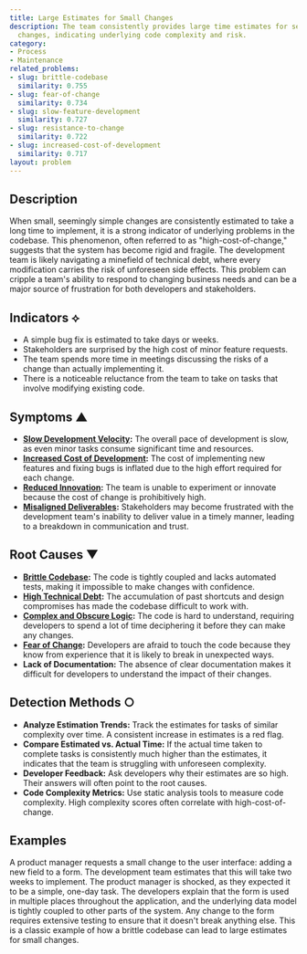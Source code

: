 ```yaml
---
title: Large Estimates for Small Changes
description: The team consistently provides large time estimates for seemingly small
  changes, indicating underlying code complexity and risk.
category:
- Process
- Maintenance
related_problems:
- slug: brittle-codebase
  similarity: 0.755
- slug: fear-of-change
  similarity: 0.734
- slug: slow-feature-development
  similarity: 0.727
- slug: resistance-to-change
  similarity: 0.722
- slug: increased-cost-of-development
  similarity: 0.717
layout: problem
---
```


## Description
When small, seemingly simple changes are consistently estimated to take a long time to implement, it is a strong indicator of underlying problems in the codebase. This phenomenon, often referred to as "high-cost-of-change," suggests that the system has become rigid and fragile. The development team is likely navigating a minefield of technical debt, where every modification carries the risk of unforeseen side effects. This problem can cripple a team's ability to respond to changing business needs and can be a major source of frustration for both developers and stakeholders.

## Indicators ⟡
- A simple bug fix is estimated to take days or weeks.
- Stakeholders are surprised by the high cost of minor feature requests.
- The team spends more time in meetings discussing the risks of a change than actually implementing it.
- There is a noticeable reluctance from the team to take on tasks that involve modifying existing code.

## Symptoms ▲
- **[Slow Development Velocity](slow-development-velocity.md):** The overall pace of development is slow, as even minor tasks consume significant time and resources.
- **[Increased Cost of Development](increased-cost-of-development.md):** The cost of implementing new features and fixing bugs is inflated due to the high effort required for each change.
- **[Reduced Innovation](reduced-innovation.md):** The team is unable to experiment or innovate because the cost of change is prohibitively high.
- **[Misaligned Deliverables](misaligned-deliverables.md):** Stakeholders may become frustrated with the development team's inability to deliver value in a timely manner, leading to a breakdown in communication and trust.

## Root Causes ▼
- **[Brittle Codebase](brittle-codebase.md):** The code is tightly coupled and lacks automated tests, making it impossible to make changes with confidence.
- **[High Technical Debt](high-technical-debt.md):** The accumulation of past shortcuts and design compromises has made the codebase difficult to work with.
- **[Complex and Obscure Logic](complex-and-obscure-logic.md):** The code is hard to understand, requiring developers to spend a lot of time deciphering it before they can make any changes.
- **[Fear of Change](fear-of-change.md):** Developers are afraid to touch the code because they know from experience that it is likely to break in unexpected ways.
- **Lack of Documentation:** The absence of clear documentation makes it difficult for developers to understand the impact of their changes.

## Detection Methods ○
- **Analyze Estimation Trends:** Track the estimates for tasks of similar complexity over time. A consistent increase in estimates is a red flag.
- **Compare Estimated vs. Actual Time:** If the actual time taken to complete tasks is consistently much higher than the estimates, it indicates that the team is struggling with unforeseen complexity.
- **Developer Feedback:** Ask developers why their estimates are so high. Their answers will often point to the root causes.
- **Code Complexity Metrics:** Use static analysis tools to measure code complexity. High complexity scores often correlate with high-cost-of-change.

## Examples
A product manager requests a small change to the user interface: adding a new field to a form. The development team estimates that this will take two weeks to implement. The product manager is shocked, as they expected it to be a simple, one-day task. The developers explain that the form is used in multiple places throughout the application, and the underlying data model is tightly coupled to other parts of the system. Any change to the form requires extensive testing to ensure that it doesn't break anything else. This is a classic example of how a brittle codebase can lead to large estimates for small changes.

